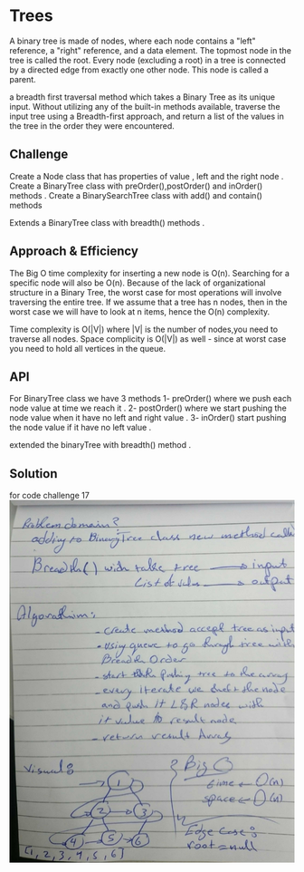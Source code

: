 # Trees
<!-- Short summary or background information -->
A binary tree is made of nodes, where each node contains a "left" reference, a "right" reference, and a data element.
The topmost node in the tree is called the root. 
Every node (excluding a root) in a tree is connected by a directed edge from exactly one other node. 
This node is called a parent.

<!-- code challenge 17 -->
a breadth first traversal method which takes a Binary Tree as its unique input.
 Without utilizing any of the built-in methods available, traverse the input tree using a Breadth-first approach, and return a list of the values in the tree in the order they were encountered.



## Challenge
<!-- Description of the challenge -->
Create a Node class that has properties of value , left and the right node .
Create a BinaryTree class with preOrder(),postOrder() and inOrder() methods .
Create a BinarySearchTree class with add() and contain() methods

<!-- code challenge 17 -->
Extends a BinaryTree class with breadth() methods .


## Approach & Efficiency
<!-- What approach did you take? Why? What is the Big O space/time for this approach? -->

The Big O time complexity for inserting a new node is O(n).
Searching for a specific node will also be O(n). 
Because of the lack of organizational structure in a Binary Tree, the worst case for most operations will involve traversing the entire tree. 
If we assume that a tree has n nodes, then in the worst case we will have to look at n items, hence the O(n) complexity.

<!-- code challenge 17 -->
Time complexity is O(|V|) where |V| is the number of nodes,you need to traverse all nodes.
Space complicity is O(|V|) as well - since at worst case you need to hold all vertices in the queue.





## API
<!-- Description of each method publicly available in each of your trees -->

For BinaryTree class we have 3 methods 
1- preOrder() where we push each node value at time we reach it .
2- postOrder() where we start pushing the node value when it have no left and right value .
3- inOrder() start pushing the node value if it have no left value .   

<!-- code challenge 17 -->
extended the binaryTree with breadth() method .


## Solution
<!-- Embedded whiteboard image -->
for code challenge 17
![](../../assets/depth.jpg)

